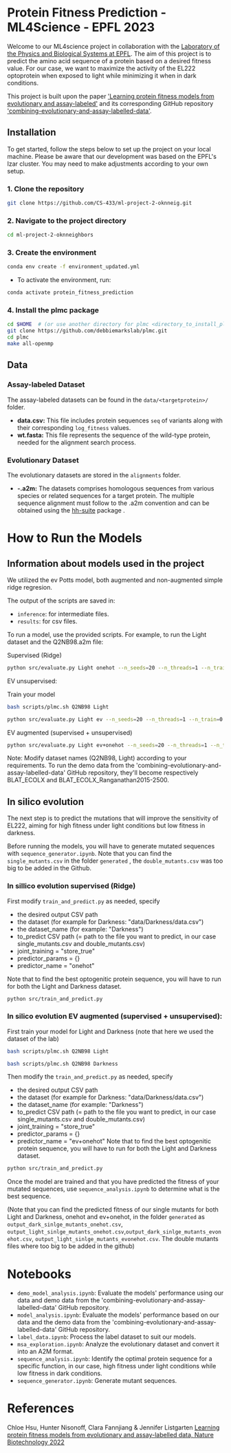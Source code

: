 # Protein Fitness Prediction - ML4Science - EPFL 2023

Welcome to our ML4science project in collaboration with the [Laboratory of the Physics and Biological Systems at EPFL](https://www.epfl.ch/labs/lpbs/). The aim of this project is to predict the amino acid sequence of a protein based on a desired fitness value. For our case, we want to maximize the activity of the EL222 optoprotein when exposed to light while minimizing it when in dark conditions. 

This project is built upon the paper ['Learning protein fitness models from evolutionary and assay-labeled'](https://www.nature.com/articles/s41587-021-01146-5) and its corresponding GitHub repository ['combining-evolutionary-and-assay-labelled-data'](https://github.com/chloechsu/combining-evolutionary-and-assay-labelled-data).


## Installation

To get started, follow the steps below to set up the project on your local machine. Please be aware that our development was based on the EPFL's Izar cluster. You may need to make adjustments according to your own setup.

### 1. Clone the repository
```bash
git clone https://github.com/CS-433/ml-project-2-oknneig.git
```
### 2. Navigate to the project directory
```bash
cd ml-project-2-oknneighbors
```
### 3. Create the environment
```bash
conda env create -f environment_updated.yml
```
- To activate the environment, run: 
```bash
conda activate protein_fitness_prediction
```
### 4. Install the plmc package
```bash
cd $HOME  # (or use another directory for plmc <directory_to_install_plmc> and modify `scripts/plmc.sh` accordingly with the custom directory)
git clone https://github.com/debbiemarkslab/plmc.git
cd plmc
make all-openmp
```
## Data

### Assay-labeled Dataset

The assay-labeled datasets can be found in the `data/<targetprotein>/` folder.

- **data.csv:** This file includes protein sequences `seq` of variants along with their corresponding `log_fitness` values.
- **wt.fasta:** This file represents the sequence of the wild-type protein, needed for the alignment search process.

### Evolutionary Dataset

The evolutionary datasets are stored in the `alignments` folder.

- **-.a2m:** The datasets comprises homologous sequences from various species or related sequences for a target protein. The multiple sequence alignment must follow to the .a2m convention and can be obtained using the [hh-suite](https://github.com/soedinglab/hh-suite) package .



# How to Run the Models

## Information about models used in the project

We utilized the ev Potts model, both augmented and non-augmented simple ridge regresion.

The output of the scripts are saved in:

- `inference`: for intermediate files.
- `results`: for csv files.

To run a model, use the provided scripts. For example, to run the Light dataset and the Q2NB98.a2m file:

Supervised (Ridge)

```bash
python src/evaluate.py Light onehot --n_seeds=20 --n_threads=1 --n_train=-1
```

EV unsupervised:

Train your model

```bash
bash scripts/plmc.sh Q2NB98 Light
```
```bash
python src/evaluate.py Light ev --n_seeds=20 --n_threads=1 --n_train=0
```
EV augmented (supervised + unsupervised)

```bash
python src/evaluate.py Light ev+onehot --n_seeds=20 --n_threads=1 --n_train=-1
```
Note: Modify dataset names (Q2NB98, Light) according to your requirements. To run the demo data from the 'combining-evolutionary-and-assay-labelled-data' GitHub repository, they'll become respectively BLAT_ECOLX and BLAT_ECOLX_Ranganathan2015-2500. 

 

## In silico evolution

The next step is to predict the mutations that will improve the sensitivity of EL222, aiming for high fitness under light conditions but low fitness in darkness.

Before running the models, you will have to generate mutated sequences with `sequence_generator.ipynb`. Note that you can find the `single_mutants.csv` in the folder `generated` , the `double_mutants.csv` was too big to be added in the Github.

### In sillico evolution supervised (Ridge)
First modify `train_and_predict.py` as needed, specify 

- the desired output CSV path
- the dataset (for example for Darkness: "data/Darkness/data.csv")
- the dataset_name (for example: "Darkness")
- to_predict CSV path (= path to the file you want to predict, in our case single_mutants.csv and double_mutants.csv)
- joint_training = "store_true"
- predictor_params = {}
- predictor_name = "onehot"
  
Note that to find the best optogenitic protein sequence, you will have to run for both the Light and Darkness dataset.

```bash
python src/train_and_predict.py 
```
### In silico evolution EV augmented (supervised + unsupervised):
First train your model for Light and Darkness (note that here we used the dataset of the lab)
```bash
bash scripts/plmc.sh Q2NB98 Light
```
```bash
bash scripts/plmc.sh Q2NB98 Darkness
```

Then modify the `train_and_predict.py` as needed, specify 

- the desired output CSV path
- the dataset (for example for Darkness: "data/Darkness/data.csv")
- the dataset_name (for example: "Darkness")
- to_predict CSV path (= path to the file you want to predict, in our case single_mutants.csv and double_mutants.csv)
- joint_training = "store_true"
- predictor_params = {}
- predictor_name = "ev+onehot"
Note that to find the best optogenitic protein sequence, you will have to run for both the Light and Darkness dataset.

```bash
python src/train_and_predict.py 
```
Once the model are trained and that you have predicted the fitness of your mutated sequences, use `sequence_analysis.ipynb` to determine what is the best sequence. 

(Note that you can find the predicted fitness of our single mutants for both Light and Darkness, onehot and ev+onehot, in the folder `generated` as `output_dark_sinlge_mutants_onehot.csv`, `output_light_sinlge_mutants_onehot.csv`,`output_dark_sinlge_mutants_evonehot.csv`, `output_light_sinlge_mutants_evonehot.csv`. The double mutants files where too big to be added in the github)

# Notebooks

- `demo_model_analysis.ipynb`: Evaluate the models' performance using our data and demo data from the 'combining-evolutionary-and-assay-labelled-data' GitHub repository.
- `model_analysis.ipynb`: Evaluate the models' performance based on our data and the demo data from the 'combining-evolutionary-and-assay-labelled-data' GitHub repository.
- `label_data.ipynb`: Process the label dataset to suit our models.
- `msa_exploration.ipynb`: Analyze the evolutionary dataset and convert it into an A2M format.
- `sequence_analysis.ipynb`: Identify the optimal protein sequence for a specific function, in our case, high fitness under light conditions while low fitness in dark conditions.
- `sequence_generator.ipynb`: Generate mutant sequences.


# References
Chloe Hsu, Hunter Nisonoff, Clara Fannjiang & Jennifer Listgarten [Learning protein fitness models from evolutionary and assay-labelled data, Nature Biotechnology 2022](https://www.nature.com/articles/s41587-021-01146-5)



